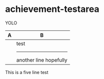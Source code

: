 # achievement-testarea

YOLO

| A | B |
| --- | --- |
|| test<hr>another line hopefully |

This
is
a
five line
test
